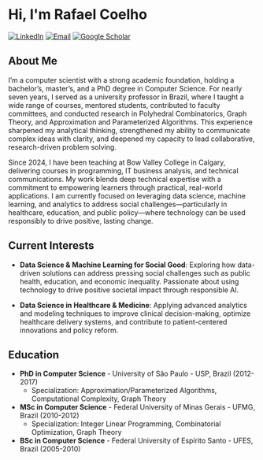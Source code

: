 # Hi, I'm Rafael Coelho

[![LinkedIn](https://img.icons8.com/?size=50&id=13930&format=png&color=000000)](https://www.linkedin.com/in/coelhors/)
[![Email](https://img.icons8.com/?size=40&id=42830&format=png&color=000000)](mailto:rafaelsantoscoelho@gmail.com)
[![Google Scholar](https://img.icons8.com/?size=50&id=okYCvWotC0uX&format=png&color=000000)](https://scholar.google.com/citations?user=EJH6LTYAAAAJ&hl=en)

## About Me

I’m a computer scientist with a strong academic foundation, holding a bachelor’s, master’s, and a PhD degree in Computer Science. For nearly seven years, I served as a university professor in Brazil, where I taught a wide range of courses, mentored students, contributed to faculty committees, and conducted research in Polyhedral Combinatorics, Graph Theory, and Approximation and Parameterized Algorithms. This experience sharpened my analytical thinking, strengthened my ability to communicate complex ideas with clarity, and deepened my capacity to lead collaborative, research-driven problem solving.

Since 2024, I have been teaching at Bow Valley College in Calgary, delivering courses in programming, IT business analysis, and technical communications. My work blends deep technical expertise with a commitment to empowering learners through practical, real-world applications. I am currently focused on leveraging data science, machine learning, and analytics to address social challenges—particularly in healthcare, education, and public policy—where technology can be used responsibly to drive positive, lasting change.

## Current Interests

- **Data Science & Machine Learning for Social Good**: Exploring how data-driven solutions can address pressing social challenges such as public health, education, and economic inequality. Passionate about using technology to drive positive societal impact through responsible AI.

- **Data Science in Healthcare & Medicine**: Applying advanced analytics and modeling techniques to improve clinical decision-making, optimize healthcare delivery systems, and contribute to patient-centered innovations and policy reform.

## Education

- **PhD in Computer Science** - University of São Paulo - USP, Brazil (2012-2017)
  - Specialization: Approximation/Parameterized Algorithms, Computational Complexity, Graph Theory
- **MSc in Computer Science** - Federal University of Minas Gerais - UFMG, Brazil (2010-2012)
  - Specialization: Integer Linear Programming, Combinatorial Optimization, Graph Theory
- **BSc in Computer Science** - Federal University of Espírito Santo - UFES, Brazil (2005-2010)

